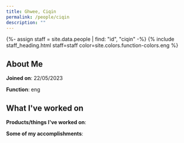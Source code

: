 ```yaml
---
title: Ghwee, Ciqin
permalink: /people/ciqin
description: ""
---
```


{%- assign staff = site.data.people | find: "id", "ciqin" -%}
{% include staff_heading.html staff=staff color=site.colors.function-colors.eng %}

## About Me

**Joined on**: 22/05/2023

**Function**: eng

## What I've worked on

**Products/things I've worked on**:


**Some of my accomplishments**:

